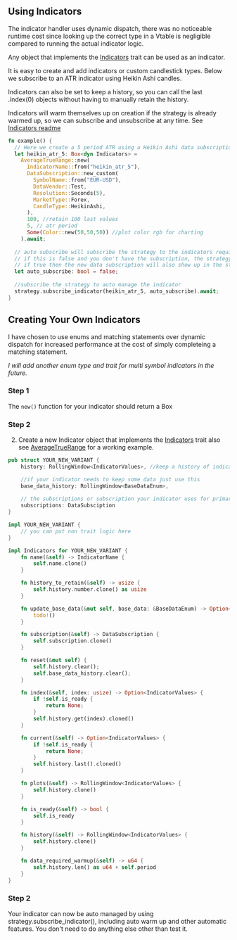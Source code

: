 ## Using Indicators
The indicator handler uses dynamic dispatch, there was no noticeable runtime cost since looking up the correct type in a Vtable is negligible compared to running the actual indicator logic.

Any object that implements the [Indicators](indicators_trait.rs) trait can be used as an indicator.

It is easy to create and add indicators or custom candlestick types. Below we subscribe to an ATR indicator using Heikin Ashi candles.

Indicators can also be set to keep a history, so you can call the last .index(0) objects without having to manually retain the history.

Indicators will warm themselves up on creation if the strategy is already warmed up, so we can subscribe and unsubscribe at any time.
See [Indicators readme](ff_standard_lib/src/strategies/indicators/INDICATORS_README.md)
```rust
fn example() {
  // Here we create a 5 period ATR using a Heikin Ashi data subscription, and we specify to retain the last 100 bars in memory.
  let heikin_atr_5: Box<dyn Indicators> = 
    AverageTrueRange::new(
      IndicatorName::from("heikin_atr_5"),
      DataSubscription::new_custom(
        SymbolName::from("EUR-USD"),
        DataVendor::Test,
        Resolution::Seconds(5),
        MarketType::Forex,
        CandleType::HeikinAshi,
      ),
      100, //retain 100 last values
      5, // atr period
      Some(Color::new(50,50,50)) //plot color rgb for charting 
    ).await;
  
  // auto subscribe will subscribe the strategy to the indicators required data feed if it is not already, 
  // if this is false and you don't have the subscription, the strategy will panic instead.
  // if true then the new data subscription will also show up in the strategy event loop
  let auto_subscribe: bool = false;
  
  //subscribe the strategy to auto manage the indicator
  strategy.subscribe_indicator(heikin_atr_5, auto_subscribe).await;
}
```

## Creating Your Own Indicators
I have chosen to use enums and matching statements over dynamic dispatch for increased performance at the cost of simply completeing a matching statement.

*I will add another enum type and trait for multi symbol indicators in the future.*

### Step 1
The `new()` function for your indicator should return a Box<Self>

### Step 2
2. Create a new Indicator object that implements the [Indicators](indicators_trait.rs) trait
also see [AverageTrueRange](built_in/average_true_range.rs) for a working example.
```rust
pub struct YOUR_NEW_VARIANT {
    history: RollingWindow<IndicatorValues>, //keep a history of indicator values

    //if your indicator needs to keep some data just use this
    base_data_history: RollingWindow<BaseDataEnum>, 
    
    // the subscriptions or subscription your indicator uses for primary data
    subscriptions: DataSubsciption
}

impl YOUR_NEW_VARIANT {
    // you can put non trait logic here
}

impl Indicators for YOUR_NEW_VARIANT {
    fn name(&self) -> IndicatorName {
        self.name.clone()
    }

    fn history_to_retain(&self) -> usize {
        self.history.number.clone() as usize
    }

    fn update_base_data(&mut self, base_data: &BaseDataEnum) -> Option<IndicatorValues> {
        todo!()
    }

    fn subscription(&self) -> DataSubscription {
        self.subscription.clone()
    }

    fn reset(&mut self) {
        self.history.clear();
        self.base_data_history.clear();
    }

    fn index(&self, index: usize) -> Option<IndicatorValues> {
        if !self.is_ready {
            return None;
        }
        self.history.get(index).cloned()
    }

    fn current(&self) -> Option<IndicatorValues> {
        if !self.is_ready {
            return None;
        }
        self.history.last().cloned()
    }

    fn plots(&self) -> RollingWindow<IndicatorValues> {
        self.history.clone()
    }

    fn is_ready(&self) -> bool {
        self.is_ready
    }

    fn history(&self) -> RollingWindow<IndicatorValues> {
        self.history.clone()
    }

    fn data_required_warmup(&self) -> u64 {
        self.history.len() as u64 + self.period
    }
}
```

### Step 2
Your indicator can now be auto managed by using strategy.subscribe_indicator(), including auto warm up and other automatic features.
You don't need to do anything else other than test it.